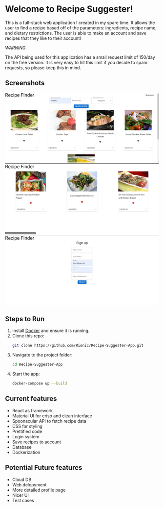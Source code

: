 # Welcome to Recipe Suggester!

This is a full-stack web application I created in my spare time. It allows the user to find a recipe based off of the parameters: ingredients, recipe name, and dietary restrictions. The user is able to make an account and save recipes that they like to their account!

*WARNING*

The API being used for this application has a small request limit of 150/day on the free version. It is very easy to hit this limit if you decide to spam requests, so please keep this in mind.

## Screenshots
![Search Page](./public/images/Screenshot_2.png)
![Saved Recipes](./public/images/Screenshot_3.png)
![Sign Up](./public/images/Screenshot_4.png)

## Steps to Run

1. Install [Docker](https://docs.docker.com/get-docker/) and ensure it is running.
2. Clone this repo:
   ```bash
   git clone https://github.com/Rionic/Recipe-Suggester-App.git
3. Navigate to the project folder:
   ```bash
   cd Recipe-Suggester-App
4. Start the app:
   ```bash
   docker-compose up --build
   
## Current features

- React as framework
- Material UI for crisp and clean interface
- Spoonacular API to fetch recipe data
- CSS for styling
- Prettified code
- Login system
- Save recipes to account
- Database
- Dockerization

## Potential Future features

- Cloud DB
- Web delopyment
- More detailed profile page
- Nicer UI
- Test cases
